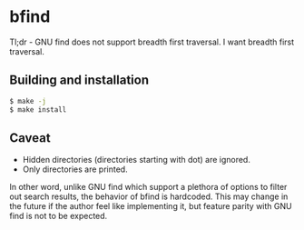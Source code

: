 # bfind
Tl;dr - GNU find does not support breadth first traversal. I want breadth first
traversal.

## Building and installation
```sh
$ make -j
$ make install
```

## Caveat
 - Hidden directories (directories starting with dot) are ignored.
 - Only directories are printed.

In other word, unlike GNU find which support a plethora of options to filter
out search results, the behavior of bfind is hardcoded. This may change in the
future if the author feel like implementing it, but feature parity with GNU
find is not to be expected.

